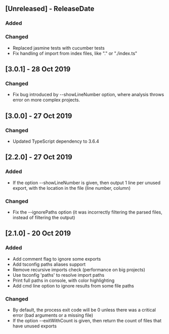 ## [Unreleased] - ReleaseDate
### Added

### Changed
- Replaced jasmine tests with cucumber tests
- Fix handling of import from index files, like "." or "./index.ts"

## [3.0.1] - 28 Oct 2019
### Changed
- Fix bug introduced by --showLineNumber option, where analysis throws error on more complex projects.

## [3.0.0] - 27 Oct 2019
### Changed
- Updated TypeScript dependency to 3.6.4

## [2.2.0] - 27 Oct 2019
### Added
- If the option --showLineNumber is given, then output 1 line per unused export, with the location in the file (line number, column)

### Changed
- Fix the --ignorePaths option (it was incorrectly filtering the parsed files, instead of filtering the output)

## [2.1.0] - 20 Oct 2019
### Added
- Add comment flag to ignore some exports
- Add tsconfig paths aliases support
- Remove recursive imports check (performance on big projects)
- Use tsconfig 'paths' to resolve import paths
- Print full paths in console, with color highlighting
- Add cmd line option to ignore results from some file paths

### Changed
- By default, the process exit code will be 0 unless there was a critical error (bad arguments or a missing file)
- If the option --exitWithCount is given, then return the count of files that have unused exports
